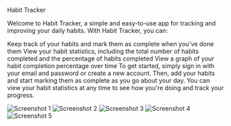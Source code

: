 Habit Tracker

Welcome to Habit Tracker, a simple and easy-to-use app for tracking and improving your daily habits. With Habit Tracker, you can:

Keep track of your habits and mark them as complete when you've done them
View your habit statistics, including the total number of habits completed and the percentage of habits completed
View a graph of your habit completion percentage over time
To get started, simply sign in with your email and password or create a new account. Then, add your habits and start marking them as complete as you go about your day. You can view your habit statistics at any time to see how you're doing and track your progress.

![Screenshot 1](./screenshots/auth.png)
![Screenshot 2](./screenshots/daily.png)
![Screenshot 3](./screenshots/weekly.png)
![Screenshot 4](./screenshots/stats.png)
![Screenshot 5](./screenshots/plot.png)
